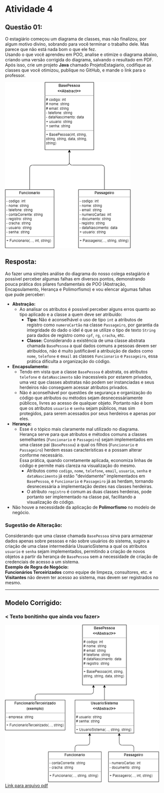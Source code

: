 # Atividade 4

## Questão 01:
O estagiário começou um diagrama de classes, mas não finalizou, por algum 
motivo divino, sobrando para você terminar o trabalho dele. Mas parece que não está nada bom o que ele fez.  
Usando o que você aprendeu em POO, analise e otimize o diagrama abaixo, 
criando uma versão corrigida do diagrama, salvando o resultado em PDF.  
Após  isso,  crie  um  projeto  **Java**  chamado  ProjetoEstagiario,  codifique  as classes que você otimizou, publique no GitHub, e mande o link para o professor.

![UML do Estagiário](docs/uml_do_estagiario.drawio.png)

## Resposta:
Ao fazer uma simples análise do diagrama do nosso colega estagiário é possível perceber algumas falhas em diversos pontos, demonstrando pouca prática dos pilares fundamentais de POO (Abstração, Encapsulamento, Herança e Polimorfismo) e vou elencar algumas falhas que pude perceber:

 - **Abstração:**
   - Ao analisar os atributos é possível perceber alguns erros quanto ao tipo aplicado e a classe a quem deve ser atribuído:
     - **Tipo:** Não é aconselhável o uso de tipo `int` a atributos de registro como `numeroCartão` na classe `Passageiro`, por garantia da integridade do dado o idel é que se utilize o tipo de texto `String` para dados de registro como `cpf`, `rg`, `cracha`, etc.
     - **Classe:** Considerando a existência de uma classe abstrata chamada `BasePessoa` a qual dados comuns a pessoas devem ser atribuídos, não é muito justificável a atribuição de dados como `nome`, `telefone` e e`mail` as classes `Funcionario` e `Passageiro`, essa prática dificulta a organização do código.
 - **Encapsulamento:**
   - Tendo em vista que a classe `BasePessoa` é abstrata, os atributos `telefone` e `dataNascimento` são inacessíveis por estarem privados, uma vez que classes abstratas não podem ser instanciadas e seus herdeiros não conseguem acessar atributos privados.
   - Não é aconselhável por questões de segurança e organização do código que atributos ou métodos sejam desnecessáriamente públicos, livres ao acesso de qualquer objeto.  Portanto não é bom que os atributos `usuario` e `senha` sejam públicos, mas sim protegidos, para serem acessados por seus herdeiros e apenas por eles.
 - **Herança:**
   - Esse é o tópico mais claramente mal utilizado no diagrama.<br>Herança serve para que atributos e métodos comuns a classes semelhantes (`Funcionario` e `Passageiro`) sejam implementados em uma classe pai (`BasePessoa`) a qual os filhos (`Funcionario` e `Passageiro`) herdem essas características e a possam alterar conforme necessário.<br>Essa prática, quando corretamente aplicada, economiza linhas de código e permite mais clareza na visualização do mesmo.
     - Atributos como `codigo`, `nome`, `telefone`, `email`, `usuario`, `senha` e `dataNascimento` já estão "devidamente" implementados em `BasePessoa`, e `Funcionario` e `Passageiro` já as herdam, tornando desnecessária a implementação destes nas classes herdeiras.
     - O atributo `registro` é comum as duas classes herdeiras, pode portanto ser implementado na classe pai, facilitando a visualização do código.
 - Não houve a necessidade da aplicação de **Polimorfismo** no modelo de negócio.

### Sugestão de Alteração:
Considerando que uma classe chamada `BasePessoa` sirva para armazenar dados apenas sobre pessoas e não sobre usuários do sistema, sugiro a criação de uma clase intermediária UsuarioSistema a qual os atributos `usuario` e `senha` sejam implementados, permitindo a criação de novos objetos a partir da herança de `BasePessoa` sem a necessidade de criação de credenciais de acesso a um sistema.  
**Exemplo de Regra de Negócio:**<br>**Funcionários Terceirizados** como equipe de limpeza, consultores, etc. e **Visitantes** não devem ter acesso ao sistema, mas devem ser registrados no mesmo.

----

## Modelo Corrigido:
### < Texto bonitinho que ainda vou fazer>
![UML Corrigido](docs/uml_corrigido.drawio.png)
[Link para arquivo pdf](docs/uml_corrigido.drawio.pdf)
